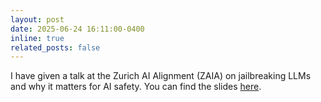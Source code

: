 ```yaml
---
layout: post
date: 2025-06-24 16:11:00-0400
inline: true
related_posts: false
---
```

I have given a talk at the Zurich AI Alignment (ZAIA) on jailbreaking LLMs and why it matters for AI safety.
You can find the slides [here](https://docs.google.com/presentation/d/1TbgtLl2ZTFpW9nHRjy6KbkaRmMNDVz5qiE47ApKL_6k/edit?usp=sharing).
